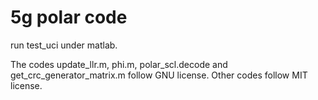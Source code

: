 # 5g polar code

run test_uci under matlab.

The codes update_llr.m, phi.m, polar_scl.decode and get_crc_generator_matrix.m
follow GNU license. Other codes follow MIT license.
